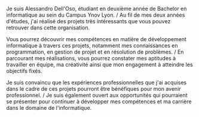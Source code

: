 Je suis Alessandro Dell'Oso, étudiant en deuxième année de Bachelor en informatique au sein du Campus Ynov Lyon. / Au fil de mes deux années d'études, j'ai réalisé des projets très intéressants que vous pouvez retrouver dans cette organisation.

Vous pourrez découvrir mes compétences en matière de développement informatique à travers ces projets, notamment mes connaissances en programmation, en gestion de projet et en résolution de problèmes. / En parcourant mes réalisations, vous pourrez constater mes aptitudes à travailler en équipe, ma créativité ainsi que mon engagement à atteindre les objectifs fixés.

Je suis convaincu que les expériences professionnelles que j'ai acquises dans le cadre de ces projets pourront être bénéfiques pour mon avenir professionnel. / Je suis également ouvert aux opportunités qui pourraient se présenter pour continuer à développer mes compétences et ma carrière dans le domaine de l'informatique.
